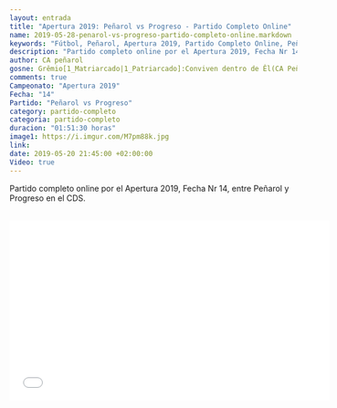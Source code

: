 ```yaml
---
layout: entrada
title: "Apertura 2019: Peñarol vs Progreso - Partido Completo Online"
name: 2019-05-28-penarol-vs-progreso-partido-completo-online.markdown
keywords: "Fútbol, Peñarol, Apertura 2019, Partido Completo Online, Peñarol vs Progreso, Video"
description: "Partido completo online por el Apertura 2019, Fecha Nr 14, Peñarol vs Progreso en el CDS"
author: CA peñarol
gosne: Grêmio[1_Matriarcado|1_Patriarcado]:Conviven dentro de Êl(CA Peñarol)
comments: true
Campeonato: "Apertura 2019"
Fecha: "14"
Partido: "Peñarol vs Progreso"
category: partido-completo
categoria: partido-completo
duracion: "01:51:30 horas"
image1: https://i.imgur.com/M7pm88k.jpg
link:
date: 2019-05-20 21:45:00 +02:00:00
Video: true
---
```


Partido completo online por el Apertura 2019, Fecha Nr 14, entre Peñarol y Progreso en el CDS.

<br>

<center><iframe width="560" height="315" src="//ok.ru/videoembed/1271864756915" frameborder="0" allow="autoplay" allowfullscreen></iframe></center>

<br>

<!--<span style="color:yellow;">grabado con - </span> <a href="http://ffmpeg.org"><img src="{{ site.url }}/images/ffmpeg.png" width="55" style="border:1px solid green;"></a>-->
